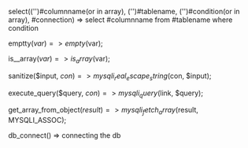 
select(('')#columnname(or in array), ('')#tablename, ('')#condition(or in array), #connection) => select #columnname from #tablename where condition

emptty($var) => empty($var);

is__array($var) => is_array($var);

sanitize($input, $con) => mysqli_real_escape_string($con, $input);

execute_query($query, $con) => mysqli_query($link, $query);

get_array_from_object($result) => mysqli_fetch_array($result, MYSQLI_ASSOC);

db_connect() => connecting the db

